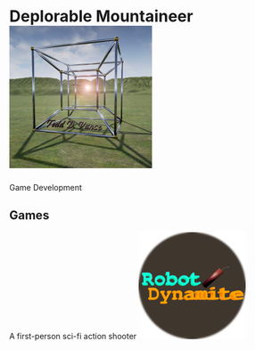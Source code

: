 # Deplorable Mountaineer   ![Deplorable Mountaineer Logo](tdv-logo-south-branch-valley-small.png)
Game Development          

## Games
A first-person sci-fi action shooter ![Robot Dynamite Logo](Robot_Dynamite.png) 
